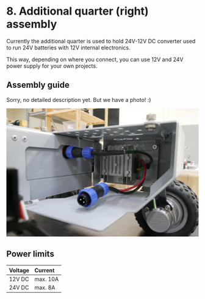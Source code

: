 # 8. Additional quarter \(right\) assembly

Currently the additional quarter is used to hold 24V-12V DC converter used to run 24V batteries with 12V internal electronics.

This way, depending on where you connect, you can use 12V and 24V power supply for your own projects.

## Assembly guide

Sorry, no detailed description yet. But we have a photo! :\)

![](../.gitbook/assets/p1010677.JPG)

## Power limits

| Voltage | Current |
| :--- | :--- |
| 12V DC | max. 10A |
| 24V DC | max. 8A |

